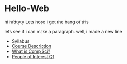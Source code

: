 # Hello-Web
hi
hfdtyty
Lets hope I get the hang of this
                
                
                
lets see if i can make a paragraph.  well, i made a new line
* [Syllabus](https://forehgra001.github.io/Hello-Web/syllabus)
* [Course Description](https://forehgra001.github.io/Hello-Web/coursedescription)
* [What is Comp Sci?](https://forehgra001.github.io/Hello-Web/whatiscompsci)
* [People of Interest Q1](https://forehgra001.github.io/Hello-Web/peopleofinterestq1)
